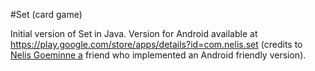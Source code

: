 #Set (card game)

Initial version of Set in Java. Version for Android available at https://play.google.com/store/apps/details?id=com.nelis.set (credits to [Nelis Goeminne a](https://www.linkedin.com/in/nelis-goeminne-226a81154/) friend who implemented an Android friendly version).

